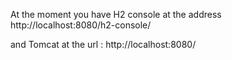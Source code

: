 
At the moment you have H2 console at the address http://localhost:8080/h2-console/

and Tomcat at the url : http://localhost:8080/

 
